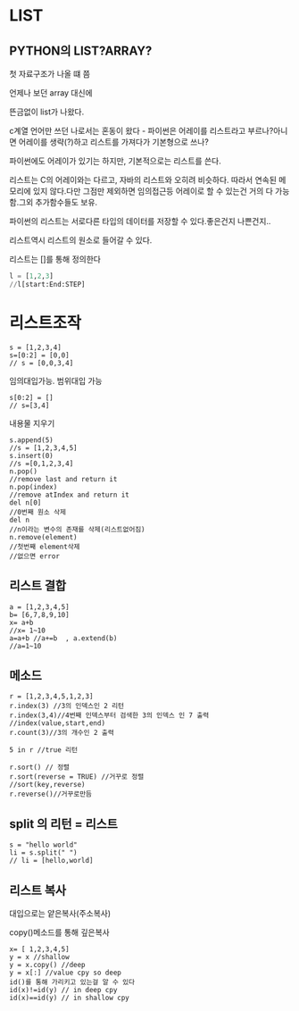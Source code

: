 # LIST



## PYTHON의 LIST?ARRAY?

첫 자료구조가 나올 떄 쯤

언제나 보던 array 대신에

뜬금없이 list가 나왔다.

c계열 언어만 쓰던 나로서는 혼동이 왔다 - 파이썬은 어레이를 리스트라고 부르나?아니면 어레이를 생략(?)하고 리스트를 가져다가 기본형으로 쓰나?





파이썬에도 어레이가 있기는 하지만, 기본적으로는 리스트를 쓴다.

리스트는 C의 어레이와는 다르고, 자바의 리스트와 오히려 비슷하다. 따라서 연속된 메모리에 있지 않다.다만 그점만 제외하면 임의접근등 어레이로 할 수 있는건 거의 다 가능함.그외 추가함수들도 보유.



파이썬의 리스트는 서로다른 타입의 데이터를 저장할 수 있다.좋은건지 나쁜건지..

리스트역시 리스트의 원소로 들어갈 수 있다.



리스트는 []를 통해 정의한다 

```python
l = [1,2,3]
//l[start:End:STEP]
```

# 리스트조작

```
s = [1,2,3,4]
s=[0:2] = [0,0]
// s = [0,0,3,4]
```

임의대입가능. 범위대입 가능

```
s[0:2] = []
// s=[3,4]
```

내용물 지우기

```
s.append(5)
//s = [1,2,3,4,5]
s.insert(0)
//s =[0,1,2,3,4]
n.pop()
//remove last and return it
n.pop(index)
//remove atIndex and return it
del n[0] 
//0번째 원소 삭제
del n
//n이라는 변수의 존재를 삭제(리스트없어짐)
n.remove(element)
//첫번째 element삭제
//없으면 error
```



## 리스트 결합

```
a = [1,2,3,4,5]
b= [6,7,8,9,10]
x= a+b
//x= 1~10
a=a+b //a+=b  , a.extend(b)
//a=1~10
```



## 메소드

```
r = [1,2,3,4,5,1,2,3]
r.index(3) //3의 인덱스인 2 리턴
r.index(3,4)//4번째 인덱스부터 검색한 3의 인덱스 인 7 출력
//index(value,start,end)
r.count(3)//3의 개수인 2 출력

5 in r //true 리턴

r.sort() // 정렬
r.sort(reverse = TRUE) //거꾸로 정렬
//sort(key,reverse)
r.reverse()//거꾸로만듬
```



## split 의 리턴 = 리스트

````
s = "hello world"
li = s.split(" ")
// li = [hello,world]
````



## 리스트 복사

대입으로는 얕은복사(주소복사)

copy()메소드를 통해 깊은복사

```
x= [ 1,2,3,4,5]
y = x //shallow
y = x.copy() //deep
y = x[:] //value cpy so deep
id()를 통해 가리키고 있는걸 알 수 있다
id(x)!=id(y) // in deep cpy
id(x)==id(y) // in shallow cpy
```

